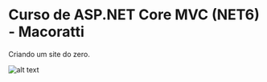 # Curso de ASP.NET Core MVC (NET6) - Macoratti

Criando um site do zero.


![alt text](https://repository-images.githubusercontent.com/594896954/25f6b8f0-6fd2-4db5-9b25-e040934de942)


